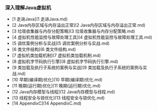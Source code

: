 ### 深入理解Java虚拟机 

* [1 走进Java](1 走进Java.md)
* [2 Java内存区域与内存溢出正常](2 Java内存区域与内存溢出正常.md)
* [3 垃圾收集器与内存分配策略](3 垃圾收集器与内存分配策略.md)
* [4 虚拟机性能监控与故障处理工具](4 虚拟机性能监控与故障处理工具.md)
* [5 调优案例分析与实战](5 调优案例分析与实战.md)
* [6 类文件结构](6 类文件结构.md)
* [7 虚拟机类加载机制](7 虚拟机类加载机制.md)
* [8 虚拟机字节码执行引擎](8 虚拟机字节码执行引擎.md)
* [9 类加载及执行子系统的案例与实战](9 类加载及执行子系统的案例与实战.md)
* [10 早期(编译期)优化](10 早期(编译期)优化.md)
* [11 晚期(运行期)优化](11 晚期(运行期)优化.md)
* [12 Java内存模型与线程](12 Java内存模型与线程.md)
* [13 线程安全与锁优化](13 线程安全与锁优化.md)
* [14 AppendixC](14 AppendixC.md)

